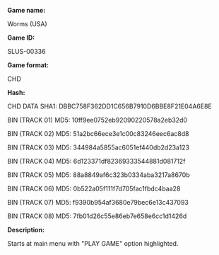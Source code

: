**Game name:**

Worms (USA)

**Game ID:**

SLUS-00336

**Game format:**

CHD

**Hash:**

CHD DATA SHA1: DBBC758F362DD1C656B7910D6BBE8F21E04A6E8E

BIN (TRACK 01) MD5: 10ff9ee0752eb92090220578a2eb32d0

BIN (TRACK 02) MD5: 51a2bc66ece3e1c00c83246eec6ac8d8

BIN (TRACK 03) MD5: 344984a5855ac6051ef440db2d23a123

BIN (TRACK 04) MD5: 6d123371df82369333544881d081712f

BIN (TRACK 05) MD5: 88a8849af6c323b0334aba3217a8670b

BIN (TRACK 06) MD5: 0b522a05f111f7d705fac1fbdc4baa28

BIN (TRACK 07) MD5: f9390b954af3680e79bec6e13c437093

BIN (TRACK 08) MD5: 7fb01d26c55e86eb7e658e6cc1d1426d

**Description:**

Starts at main menu with "PLAY GAME" option highlighted.